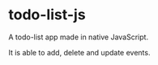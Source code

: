 # todo-list-js

A todo-list app made in native JavaScript.

It is able to add, delete and update events.
